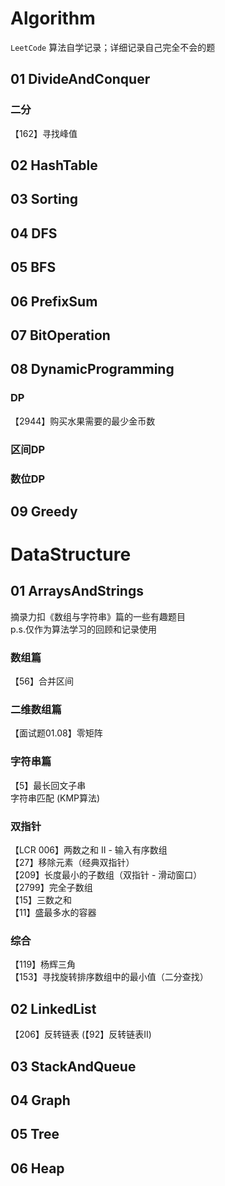 
# Algorithm

`LeetCode` 算法自学记录；详细记录自己完全不会的题

## 01 DivideAndConquer

### 二分

【162】寻找峰值

## 02 HashTable

## 03 Sorting

## 04 DFS

## 05 BFS

## 06 PrefixSum

## 07 BitOperation

## 08 DynamicProgramming

### DP

【2944】购买水果需要的最少金币数

### 区间DP

### 数位DP

## 09 Greedy

# DataStructure

## 01 ArraysAndStrings

摘录力扣《数组与字符串》篇的一些有趣题目  
p.s.仅作为算法学习的回顾和记录使用

### 数组篇

【56】合并区间

### 二维数组篇

【面试题01.08】零矩阵  

### 字符串篇

【5】最长回文子串  
字符串匹配 (KMP算法)  

### 双指针

【LCR 006】两数之和 II - 输入有序数组  
【27】移除元素（经典双指针）  
【209】长度最小的子数组（双指针 - 滑动窗口）  
【2799】完全子数组  
【15】三数之和  
【11】盛最多水的容器  

### 综合

【119】杨辉三角  
【153】寻找旋转排序数组中的最小值（二分查找）  

## 02 LinkedList

【206】反转链表 (【92】反转链表II)

## 03 StackAndQueue

## 04 Graph

## 05 Tree

## 06 Heap
